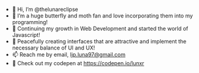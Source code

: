 - 👋 Hi, I’m @thelunareclipse
- 👀 I’m a huge butterfly and moth fan and love incorporating them into my programming!
- 🌱 Continuing my growth in Web Development and started the world of Javascript!
- 💞️ Peacefully creating interfaces that are attractive and implement the necessary balance of UI and UX!
- 📫 Reach me by email, ljp.luna97@gmail.com
- 🌿 Check out my codepen at https://codepen.io/lunxr 
<!---
thelunareclipse/thelunareclipse is a ✨ special ✨ repository because its `README.md` (this file) appears on your GitHub profile.
You can click the Preview link to take a look at your changes.
--->
